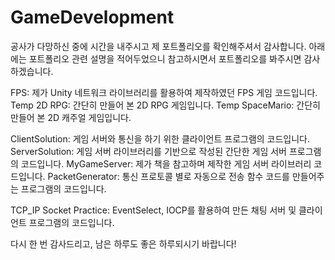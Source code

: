 # GameDevelopment
공사가 다망하신 중에 시간을 내주시고 제 포트폴리오를 확인해주셔서 감사합니다.
아래에는 포트폴리오 관련 설명을 적어두었으니 참고하시면서 포트폴리오를 봐주시면 감사하겠습니다.

FPS: 제가 Unity 네트워크 라이브러리를 활용하여 제작하였던 FPS 게임 코드입니다.
Temp 2D RPG: 간단히 만들어 본 2D RPG 게임입니다.
Temp SpaceMario: 간단히 만들어 본 2D 캐주얼 게임입니다.

ClientSolution: 게임 서버와 통신을 하기 위한 클라이언트 프로그램의 코드입니다.
ServerSolution: 게임 서버 라이브러리를 기반으로 작성된 간단한 게임 서버 프로그램의 코드입니다.
MyGameServer: 제가 책을 참고하며 제작한 게임 서버 라이브러리 코드입니다.
PacketGenerator: 통신 프로토콜 별로 자동으로 전송 함수 코드를 만들어주는 프로그램의 코드입니다.

TCP_IP Socket Practice: EventSelect, IOCP를 활용하여 만든 채팅 서버 및 클라이언트 프로그램의 코드입니다.

다시 한 번 감사드리고, 남은 하루도 좋은 하루되시기 바랍니다!
